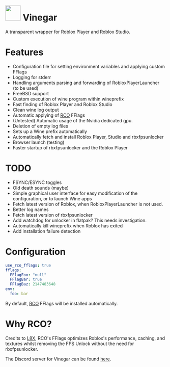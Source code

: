 # <img src="https://github.com/vinegar-dev/vinegar/blob/master/desktop/vinegar.svg" width="48"> Vinegar
A transparent wrapper for Roblox Player and Roblox Studio.

# Features
+ Configuration file for setting environment variables and applying custom FFlags
+ Logging for stderr
+ Handling arguments parsing and forwarding of RobloxPlayerLauncher (to be used)
+ FreeBSD support
+ Custom execution of wine program within wineprefix
+ Fast finding of Roblox Player and Roblox Studio
+ Clean wine log output
+ Automatic applying of [RCO](https://github.com/L8X/Roblox-Client-Optimizer) FFlags
+ (Untested) Automatic usage of the Nvidia dedicated gpu.
+ Deletion of empty log files
+ Sets up a Wine prefix automatically
+ Automatically fetch and install Roblox Player, Studio and rbxfpsunlocker
+ Browser launch (testing)
+ Faster startup of rbxfpsunlocker and the Roblox Player

# TODO
+ FSYNC/ESYNC toggles
+ Old death sounds (maybe)
+ Simple graphical user interface for easy modification of the configuration, or to launch Wine apps
+ Fetch latest version of Roblox, when RobloxPlayerLauncher is not used.
+ Better log names
+ Fetch latest version of rbxfpsunlocker
+ Add watchdog for unlocker in flatpak? This needs investigation.
+ Automatically kill wineprefix when Roblox has exited
+ Add installation failure detection

# Configuration
```yaml
use_rco_fflags: true
fflags:
  FFlagFoo: "null"
  FFlagBar: true
  FFlagBaz: 2147483648
env:
  foo: bar
```
By default, [RCO](https://github.com/L8X/Roblox-Client-Optimizer) FFlags will be installed automatically.
# Why RCO?
Credits to [L8X](https://github.com/L8X), RCO's FFlags optimizes Roblox's performance, caching, and textures whilst removing the FPS Unlock without the need for rbxfpsunlocker.

The Discord server for Vinegar can be found [here](https://discord.gg/dzdzZ6Pps2).
